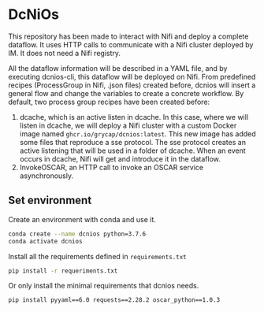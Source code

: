 # DcNiOs

This repository has been made to interact with Nifi and deploy a complete dataflow. It uses HTTP calls to communicate with a Nifi cluster deployed by IM. It does not need a Nifi registry.

All the dataflow information will be described in a YAML file, and by executing dcnios-cli, this dataflow will be deployed on Nifi.
From predefined recipes (ProcessGroup in Nifi, .json files) created before,
dcnios will insert a general flow and change the variables to create a concrete workflow.
By default, two process group recipes have been created before:

1. dcache, which is an active listen in dcache. In this case, where we will listen in dcache, we will deploy a Nifi cluster with a custom Docker image named `ghcr.io/grycap/dcnios:latest`. This new image has added some files that reproduce a sse protocol. The sse protocol creates an active listening that will be used in a folder of dcache. When an event occurs in dcache, Nifi will get and introduce it in the dataflow.
2. InvokeOSCAR, an HTTP call to invoke an OSCAR service asynchronously.

## Set environment

Create an environment with conda and use it.

``` bash
conda create --name dcnios python=3.7.6
conda activate dcnios
```

Install all the requirements defined in `requirements.txt`

``` bash
pip install -r requeriments.txt
```

Or only install the minimal requirements that dcnios needs.

``` bash
pip install pyyaml==6.0 requests==2.28.2 oscar_python==1.0.3
```
